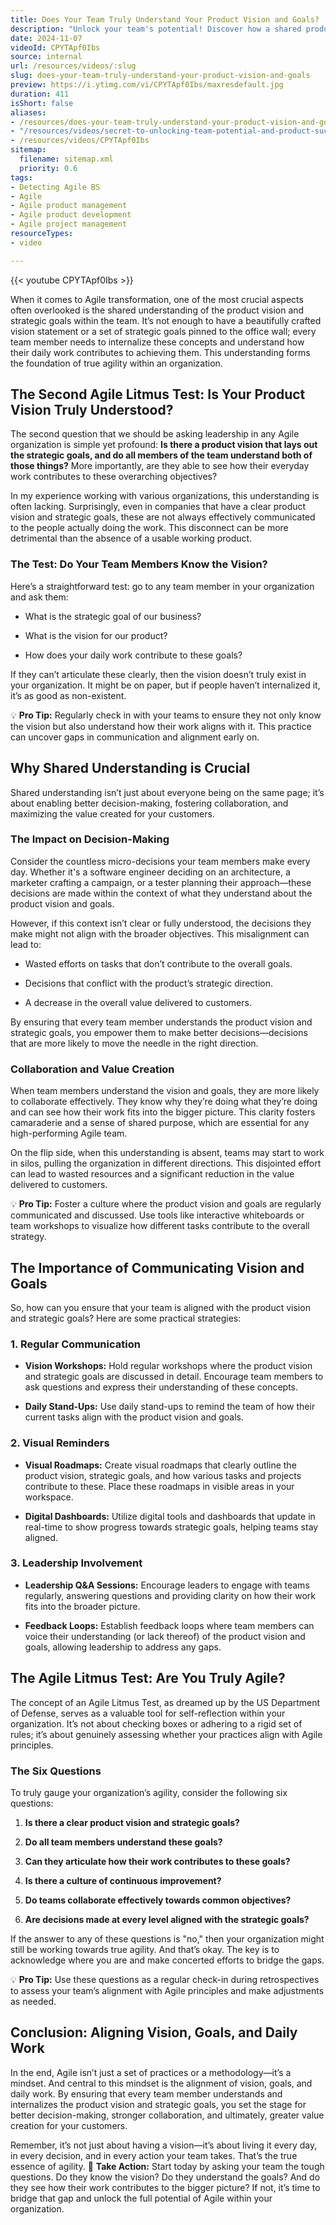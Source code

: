 ```yaml
---
title: Does Your Team Truly Understand Your Product Vision and Goals?
description: "Unlock your team's potential! Discover how a shared product vision drives Agile success and empowers decision-making in this insightful video. \U0001F680"
date: 2024-11-07
videoId: CPYTApf0Ibs
source: internal
url: /resources/videos/:slug
slug: does-your-team-truly-understand-your-product-vision-and-goals
preview: https://i.ytimg.com/vi/CPYTApf0Ibs/maxresdefault.jpg
duration: 411
isShort: false
aliases:
- /resources/does-your-team-truly-understand-your-product-vision-and-goals
- "/resources/videos/secret-to-unlocking-team-potential-and-product-success-\U0001F680-the-agile-reality-check-[2-6]"
- /resources/videos/CPYTApf0Ibs
sitemap:
  filename: sitemap.xml
  priority: 0.6
tags:
- Detecting Agile BS
- Agile
- Agile product management
- Agile product development
- Agile project management
resourceTypes:
- video

---
```

{{< youtube CPYTApf0Ibs >}}

When it comes to Agile transformation, one of the most crucial aspects often overlooked is the shared understanding of the product vision and strategic goals within the team. It’s not enough to have a beautifully crafted vision statement or a set of strategic goals pinned to the office wall; every team member needs to internalize these concepts and understand how their daily work contributes to achieving them. This understanding forms the foundation of true agility within an organization.

## **The Second Agile Litmus Test: Is Your Product Vision Truly Understood?**

The second question that we should be asking leadership in any Agile organization is simple yet profound: **Is there a product vision that lays out the strategic goals, and do all members of the team understand both of those things?** More importantly, are they able to see how their everyday work contributes to these overarching objectives?

In my experience working with various organizations, this understanding is often lacking. Surprisingly, even in companies that have a clear product vision and strategic goals, these are not always effectively communicated to the people actually doing the work. This disconnect can be more detrimental than the absence of a usable working product.

### **The Test: Do Your Team Members Know the Vision?**

Here’s a straightforward test: go to any team member in your organization and ask them:

- What is the strategic goal of our business?

- What is the vision for our product?

- How does your daily work contribute to these goals?

If they can’t articulate these clearly, then the vision doesn’t truly exist in your organization. It might be on paper, but if people haven’t internalized it, it’s as good as non-existent.

💡 **Pro Tip:** Regularly check in with your teams to ensure they not only know the vision but also understand how their work aligns with it. This practice can uncover gaps in communication and alignment early on.

## **Why Shared Understanding is Crucial**

Shared understanding isn’t just about everyone being on the same page; it’s about enabling better decision-making, fostering collaboration, and maximizing the value created for your customers.

### **The Impact on Decision-Making**

Consider the countless micro-decisions your team members make every day. Whether it's a software engineer deciding on an architecture, a marketer crafting a campaign, or a tester planning their approach—these decisions are made within the context of what they understand about the product vision and goals.

However, if this context isn’t clear or fully understood, the decisions they make might not align with the broader objectives. This misalignment can lead to:

- Wasted efforts on tasks that don’t contribute to the overall goals.

- Decisions that conflict with the product’s strategic direction.

- A decrease in the overall value delivered to customers.

By ensuring that every team member understands the product vision and strategic goals, you empower them to make better decisions—decisions that are more likely to move the needle in the right direction.

### **Collaboration and Value Creation**

When team members understand the vision and goals, they are more likely to collaborate effectively. They know why they’re doing what they’re doing and can see how their work fits into the bigger picture. This clarity fosters camaraderie and a sense of shared purpose, which are essential for any high-performing Agile team.

On the flip side, when this understanding is absent, teams may start to work in silos, pulling the organization in different directions. This disjointed effort can lead to wasted resources and a significant reduction in the value delivered to customers.

💡 **Pro Tip:** Foster a culture where the product vision and goals are regularly communicated and discussed. Use tools like interactive whiteboards or team workshops to visualize how different tasks contribute to the overall strategy.

## **The Importance of Communicating Vision and Goals**

So, how can you ensure that your team is aligned with the product vision and strategic goals? Here are some practical strategies:

### **1\. Regular Communication**

- **Vision Workshops:** Hold regular workshops where the product vision and strategic goals are discussed in detail. Encourage team members to ask questions and express their understanding of these concepts.

- **Daily Stand-Ups:** Use daily stand-ups to remind the team of how their current tasks align with the product vision and goals.

### **2\. Visual Reminders**

- **Visual Roadmaps:** Create visual roadmaps that clearly outline the product vision, strategic goals, and how various tasks and projects contribute to these. Place these roadmaps in visible areas in your workspace.

- **Digital Dashboards:** Utilize digital tools and dashboards that update in real-time to show progress towards strategic goals, helping teams stay aligned.

### **3\. Leadership Involvement**

- **Leadership Q&A Sessions:** Encourage leaders to engage with teams regularly, answering questions and providing clarity on how their work fits into the broader picture.

- **Feedback Loops:** Establish feedback loops where team members can voice their understanding (or lack thereof) of the product vision and goals, allowing leadership to address any gaps.

## **The Agile Litmus Test: Are You Truly Agile?**

The concept of an Agile Litmus Test, as dreamed up by the US Department of Defense, serves as a valuable tool for self-reflection within your organization. It’s not about checking boxes or adhering to a rigid set of rules; it’s about genuinely assessing whether your practices align with Agile principles.

### **The Six Questions**

To truly gauge your organization’s agility, consider the following six questions:

1. **Is there a clear product vision and strategic goals?**

3. **Do all team members understand these goals?**

5. **Can they articulate how their work contributes to these goals?**

7. **Is there a culture of continuous improvement?**

9. **Do teams collaborate effectively towards common objectives?**

11. **Are decisions made at every level aligned with the strategic goals?**

If the answer to any of these questions is "no," then your organization might still be working towards true agility. And that’s okay. The key is to acknowledge where you are and make concerted efforts to bridge the gaps.

💡 **Pro Tip:** Use these questions as a regular check-in during retrospectives to assess your team’s alignment with Agile principles and make adjustments as needed.

## **Conclusion: Aligning Vision, Goals, and Daily Work**

In the end, Agile isn’t just a set of practices or a methodology—it’s a mindset. And central to this mindset is the alignment of vision, goals, and daily work. By ensuring that every team member understands and internalizes the product vision and strategic goals, you set the stage for better decision-making, stronger collaboration, and ultimately, greater value creation for your customers.

Remember, it’s not just about having a vision—it’s about living it every day, in every decision, and in every action your team takes. That’s the true essence of agility. 🚀 **Take Action:** Start today by asking your team the tough questions. Do they know the vision? Do they understand the goals? And do they see how their work contributes to the bigger picture? If not, it’s time to bridge that gap and unlock the full potential of Agile within your organization.







